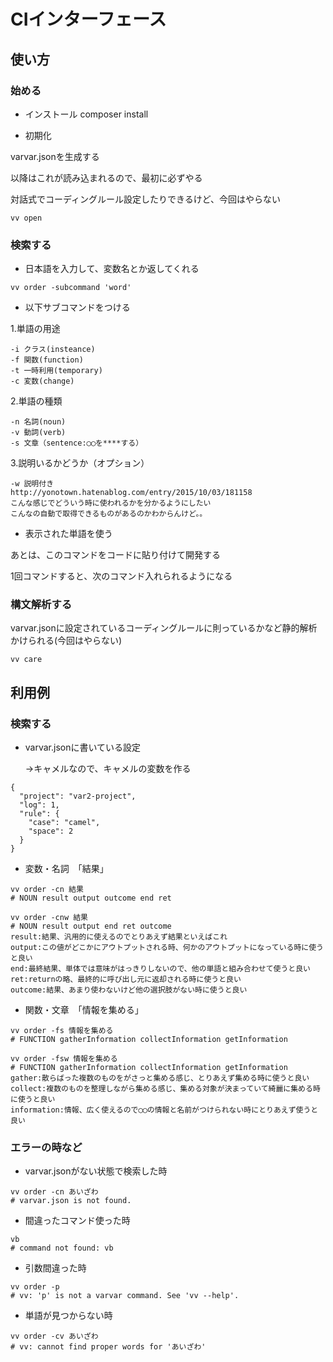 # CIインターフェース

## 使い方

### 始める

- インストール
composer install

- 初期化

varvar.jsonを生成する

以降はこれが読み込まれるので、最初に必ずやる

対話式でコーディングルール設定したりできるけど、今回はやらない

```
vv open
```




### 検索する

- 日本語を入力して、変数名とか返してくれる

```
vv order -subcommand 'word'
```


- 以下サブコマンドをつける

1.単語の用途

    -i クラス(insteance)
    -f 関数(function)
    -t 一時利用(temporary)
    -c 変数(change)

2.単語の種類

    -n 名詞(noun)
    -v 動詞(verb)
    -s 文章（sentence:◯◯を****する） 

3.説明いるかどうか（オプション）

    -w 説明付き
	http://yonotown.hatenablog.com/entry/2015/10/03/181158
	こんな感じでどういう時に使われるかを分かるようにしたい
	こんなの自動で取得できるものがあるのかわからんけど。。

- 表示された単語を使う

あとは、このコマンドをコードに貼り付けて開発する

1回コマンドすると、次のコマンド入れられるようになる


### 構文解析する

varvar.jsonに設定されているコーディングルールに則っているかなど静的解析かけられる(今回はやらない)

```
vv care
```



## 利用例
### 検索する
- varvar.jsonに書いている設定

    →キャメルなので、キャメルの変数を作る

```
{
  "project": "var2-project",
  "log": 1,
  "rule": {
    "case": "camel",
    "space": 2      
  }
}
```


- 変数・名詞　「結果」
```
vv order -cn 結果
# NOUN result output outcome end ret
```

```
vv order -cnw 結果
# NOUN result output end ret outcome
result:結果、汎用的に使えるのでとりあえず結果といえばこれ
output:この値がどこかにアウトプットされる時、何かのアウトプットになっている時に使うと良い
end:最終結果、単体では意味がはっきりしないので、他の単語と組み合わせて使うと良い
ret:returnの略、最終的に呼び出し元に返却される時に使うと良い
outcome:結果、あまり使わないけど他の選択肢がない時に使うと良い
```


- 関数・文章　「情報を集める」
```
vv order -fs 情報を集める
# FUNCTION gatherInformation collectInformation getInformation
```


```
vv order -fsw 情報を集める
# FUNCTION gatherInformation collectInformation getInformation
gather:散らばった複数のものをがさっと集める感じ、とりあえず集める時に使うと良い
collect:複数のものを整理しながら集める感じ、集める対象が決まっていて綺麗に集める時に使うと良い
information:情報、広く使えるので◯◯の情報と名前がつけられない時にとりあえず使うと良い
```

### エラーの時など

- varvar.jsonがない状態で検索した時
```
vv order -cn あいざわ
# varvar.json is not found.
```

- 間違ったコマンド使った時
```
vb
# command not found: vb
```

- 引数間違った時
```
vv order -p
# vv: 'p' is not a varvar command. See 'vv --help'.
```

- 単語が見つからない時
```
vv order -cv あいざわ
# vv: cannot find proper words for 'あいざわ'
```

